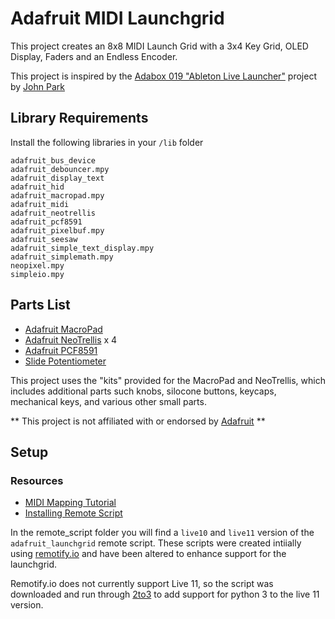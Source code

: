 # Adafruit MIDI Launchgrid

This project creates an 8x8 MIDI Launch Grid with a 3x4 Key Grid, OLED
Display, Faders and an Endless Encoder.

This project is inspired by the [Adabox 019 "Ableton Live Launcher"](https://learn.adafruit.com/ableton-live-macropad-launcher/overview)
project by [John Park](https://learn.adafruit.com/users/johnpark)

## Library Requirements

Install the following libraries in your `/lib` folder

```text
adafruit_bus_device
adafruit_debouncer.mpy
adafruit_display_text
adafruit_hid
adafruit_macropad.mpy
adafruit_midi
adafruit_neotrellis
adafruit_pcf8591
adafruit_pixelbuf.mpy
adafruit_seesaw
adafruit_simple_text_display.mpy
adafruit_simplemath.mpy
neopixel.mpy
simpleio.mpy
```

## Parts List

* [Adafruit MacroPad](https://www.adafruit.com/product/5100)
* [Adafruit NeoTrellis](https://www.adafruit.com/product/3954) x 4
* [Adafruit PCF8591](https://www.adafruit.com/product/4648)
* [Slide Potentiometer](https://www.adafruit.com/product/4219)

This project uses the "kits" provided for the MacroPad and NeoTrellis, which
includes additional parts such knobs, silocone buttons, keycaps, mechanical
keys, and various other small parts.


** This project is not affiliated with or endorsed by [Adafruit](https://www.adafruit.com) **

## Setup

### Resources
* [MIDI Mapping Tutorial](https://remotify.io/tutorials/midi-mapping-ableton-live)
* [Installing Remote Script](https://remotify.io/install-midi-remote-scripts-ableton)

In the remote_script folder you will find a `live10` and `live11` version of the
`adafruit_launchgrid` remote script.  These scripts were created intiially using
[remotify.io](https://remotify.io/) and have been altered to enhance support for
the launchgrid.

Remotify.io does not currently support Live 11, so the script was downloaded and 
run through [2to3](https://ankursh.medium.com/convert-python2-code-to-python3-with-one-line-of-code-4aec138899a3)
to add support for python 3 to the live 11 version.